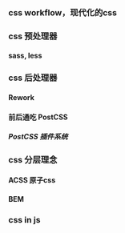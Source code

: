 ### css workflow，现代化的css

### css 预处理器

#### sass, less

### css 后处理器

#### Rework

#### 前后通吃 PostCSS 

##### PostCSS 插件系统

### css 分层理念

#### ACSS 原子css
#### BEM

### css in js